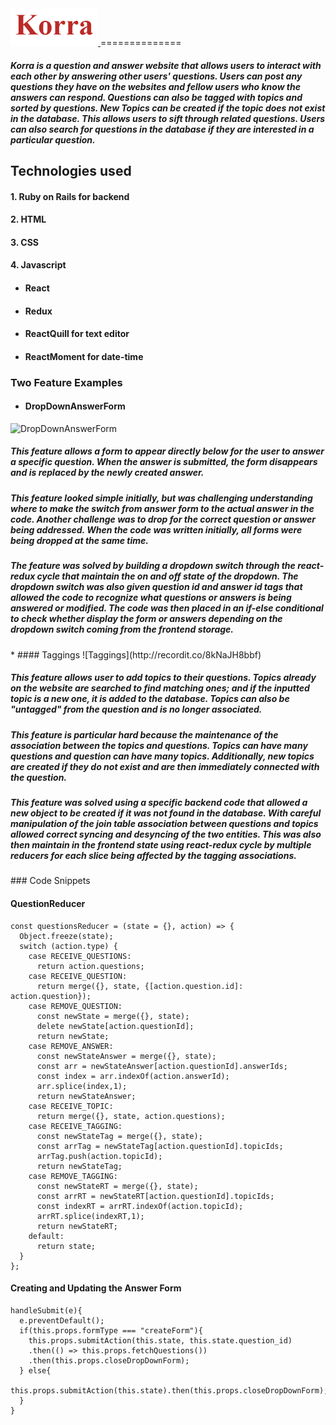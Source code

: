 <a href="korrakorra.herokuapp.com">
    <img src="/wiki/korra_logo.png" alt="Korra logo" title="Korra" height="60" />
</a>
==============

<h5>
Korra is a question and answer website that allows users to interact with each other by answering other users' questions. Users can post any questions they have on the websites and fellow users who know the answers can respond. Questions can also be tagged with topics and sorted by questions. New Topics can be created if the topic does not exist in the database. This allows users to sift through related questions. Users can also search for questions in the database if they are interested in a particular question.
</h5>

## Technologies used
  #### 1. Ruby on Rails for backend
  #### 2. HTML
  #### 3. CSS
  #### 4. Javascript
*  ####  React
*  #### Redux
*  #### ReactQuill for text editor
*  #### ReactMoment for date-time


### Two Feature Examples

*  #### DropDownAnswerForm
![DropDownAnswerForm](http://recordit.co/rnQDaJ4suw)  
  <h5>
  This feature allows a form to appear directly below for the user to answer a specific question. When the answer is submitted, the form disappears and is replaced by the newly created answer.</h5>
  <h5>
  This feature looked simple initially, but was challenging understanding where to make the switch from answer form to the actual answer in the code. Another challenge was to drop for the correct question or answer being addressed. When the code was written initially, all forms were being dropped at the same time.
  </h5>
  <h5>
  The feature was solved by building a dropdown switch through the react-redux cycle that maintain the on and off state of the dropdown. The dropdown switch was also given question id and answer id tags that allowed the code to recognize what questions or answers is being answered or modified. The code was then placed in an if-else conditional to check whether display the form or answers depending on the dropdown switch coming from the frontend storage.  
  </h5>
*  #### Taggings
![Taggings](http://recordit.co/8kNaJH8bbf)
  <h5>
  This feature allows user to add topics to their questions. Topics already on the website are searched to find matching ones; and if the inputted topic is a new one, it is added to the database. Topics can also be "untagged" from the question and is no longer associated.
  </h5>
  <h5>
  This feature is particular hard because the maintenance of the association between the topics and questions. Topics can have many questions and question can have many topics. Additionally, new topics are created if they do not exist and are then immediately connected with the question.
  </h5>
  <h5>
  This feature was solved using a specific backend code that allowed a new object to be created if it was not found in the database. With careful manipulation of the join table association between questions and topics allowed correct syncing and desyncing of the two entities. This was also then maintain in the frontend state using react-redux cycle by multiple reducers for each slice being affected by the tagging associations.
  </h5>
  ### Code Snippets


  #### QuestionReducer
  ```
  const questionsReducer = (state = {}, action) => {
    Object.freeze(state);
    switch (action.type) {
      case RECEIVE_QUESTIONS:
        return action.questions;
      case RECEIVE_QUESTION:
        return merge({}, state, {[action.question.id]: action.question});
      case REMOVE_QUESTION:
        const newState = merge({}, state);
        delete newState[action.questionId];
        return newState;
      case REMOVE_ANSWER:
        const newStateAnswer = merge({}, state);
        const arr = newStateAnswer[action.questionId].answerIds;
        const index = arr.indexOf(action.answerId);
        arr.splice(index,1);
        return newStateAnswer;
      case RECEIVE_TOPIC:
        return merge({}, state, action.questions);
      case RECEIVE_TAGGING:
        const newStateTag = merge({}, state);
        const arrTag = newStateTag[action.questionId].topicIds;
        arrTag.push(action.topicId);
        return newStateTag;
      case REMOVE_TAGGING:
        const newStateRT = merge({}, state);
        const arrRT = newStateRT[action.questionId].topicIds;
        const indexRT = arrRT.indexOf(action.topicId);
        arrRT.splice(indexRT,1);
        return newStateRT;
      default:
        return state;
    }
  };
```
####  Creating and Updating the Answer Form
```
handleSubmit(e){
  e.preventDefault();
  if(this.props.formType === "createForm"){
    this.props.submitAction(this.state, this.state.question_id)
    .then(() => this.props.fetchQuestions())
    .then(this.props.closeDropDownForm);
  } else{
    this.props.submitAction(this.state).then(this.props.closeDropDownForm);
  }
}
```
